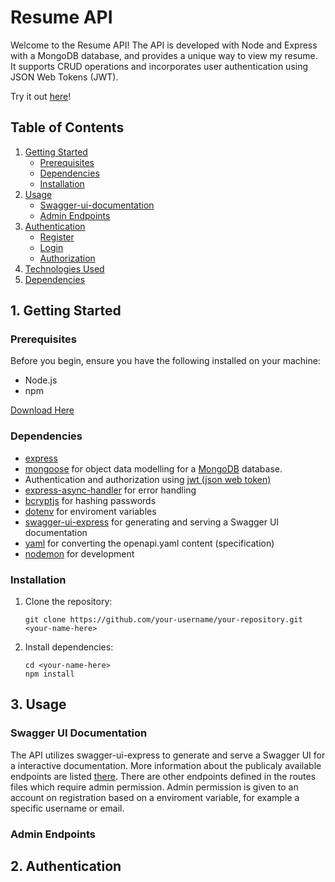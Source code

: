 # Resume API

Welcome to the Resume API! The API is developed with Node and Express with a MongoDB database, and provides a unique way to view my resume. It supports CRUD operations and incorporates user authentication using JSON Web Tokens (JWT).

Try it out [here]()!

## Table of Contents
1. [Getting Started](#getting-started)
    - [Prerequisites](#prerequisites)
    - [Dependencies](#dependencies)
    - [Installation](#installation)
2. [Usage](#swagger-ui-documentation)
    - [Swagger-ui-documentation](#swagger-ui-documentation)
    - [Admin Endpoints](#admin-endpoints)
3. [Authentication](#authentication)
    - [Register](#register)
    - [Login](#login)
    - [Authorization](#authorization)
4. [Technologies Used](#technologies-used)
5. [Dependencies](#dependencies)

## 1. Getting Started

### Prerequisites
Before you begin, ensure you have the following installed on your machine:
- Node.js
- npm

[Download Here](https://nodejs.org/en/download)

### Dependencies
- [express](https://www.npmjs.com/package/express)
- [mongoose](https://www.npmjs.com/package/mongoose) for object data modelling for a [MongoDB](https://www.mongodb.com/) database.
- Authentication and authorization using [jwt (json web token)](https://www.npmjs.com/package/jsonwebtoken)
- [express-async-handler](https://www.npmjs.com/package/express-async-handler) for error handling
- [bcryptjs](https://www.npmjs.com/package/dotenv) for hashing passwords
- [dotenv](https://www.npmjs.com/package/dotenv) for enviroment variables
- [swagger-ui-express](https://www.npmjs.com/package/swagger-ui-express) for generating and serving a Swagger UI documentation
- [yaml](https://www.npmjs.com/package/yaml) for converting the openapi.yaml content (specification) 
- [nodemon](https://www.npmjs.com/package/nodemon) for development

### Installation
1. Clone the repository:
    ```
    git clone https://github.com/your-username/your-repository.git <your-name-here>
    ```
2. Install dependencies:
    ```
    cd <your-name-here>
    npm install
    ```
## 3. Usage

### Swagger UI Documentation
The API utilizes swagger-ui-express to generate and serve a Swagger UI for a interactive documentation. More information about the publicaly available endpoints are listed [there]().
There are other endpoints defined in the routes files which require admin permission. Admin permission is given to an account on registration based on a enviroment variable, for example a specific username or email. 

### Admin Endpoints



## 2. Authentication



